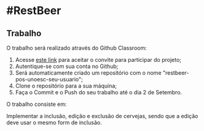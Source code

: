 #RestBeer
=======================

## Trabalho

O trabalho será realizado através do Github Classroom:

1. Acesse [este link](https://classroom.github.com/assignment-invitations/587f1f25155525b6d984580f23ab238c) para aceitar o convite para participar do projeto;
2. Autentique-se com sua conta no Github;
3. Será automaticamente criado um repositório com o nome "restbeer-pos-unoesc-seu-usuario";
4. Clone o repositório para a sua máquina;
5. Faça o Commit e o Push do seu trabalho até o dia 2 de Setembro.

O trabalho consiste em:

Implementar a inclusão, edição e exclusão de cervejas, sendo que a edição deve usar o mesmo form de inclusão.
